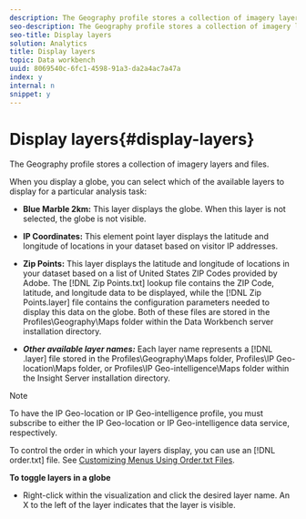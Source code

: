 ```yaml
---
description: The Geography profile stores a collection of imagery layers and files.
seo-description: The Geography profile stores a collection of imagery layers and files.
seo-title: Display layers
solution: Analytics
title: Display layers
topic: Data workbench
uuid: 8069540c-6fc1-4598-91a3-da2a4ac7a47a
index: y
internal: n
snippet: y
---
```


# Display layers{#display-layers}

The Geography profile stores a collection of imagery layers and files.

 When you display a globe, you can select which of the available layers to display for a particular analysis task:

* **Blue Marble 2km:** This layer displays the globe. When this layer is not selected, the globe is not visible. 
* **IP Coordinates:** This element point layer displays the latitude and longitude of locations in your dataset based on visitor IP addresses. 
* **Zip Points:** This layer displays the latitude and longitude of locations in your dataset based on a list of United States ZIP Codes provided by Adobe. The [!DNL Zip Points.txt] lookup file contains the ZIP Code, latitude, and longitude data to be displayed, while the [!DNL Zip Points.layer] file contains the configuration parameters needed to display this data on the globe. Both of these files are stored in the Profiles\Geography\Maps folder within the Data Workbench server installation directory. 

* ***Other available layer names:*** Each layer name represents a [!DNL .layer] file stored in the Profiles\Geography\Maps folder, Profiles\IP Geo-location\Maps folder, or Profiles\IP Geo-intelligence\Maps folder within the Insight Server installation directory.

>[!NOTE]
>
>To have the IP Geo-location or IP Geo-intelligence profile, you must subscribe to either the IP Geo-location or IP Geo-intelligence data service, respectively.

To control the order in which your layers display, you can use an [!DNL order.txt] file. See [Customizing Menus Using Order.txt Files](../../../../home/c-get-started/c-intf-anlys-ftrs/c-ctm-menus/t-cstm-menus-ordr-files.md#task-a391800a8dd444deb3e1516d5189f999).

**To toggle layers in a globe**

* Right-click within the visualization and click the desired layer name. An X to the left of the layer indicates that the layer is visible.

